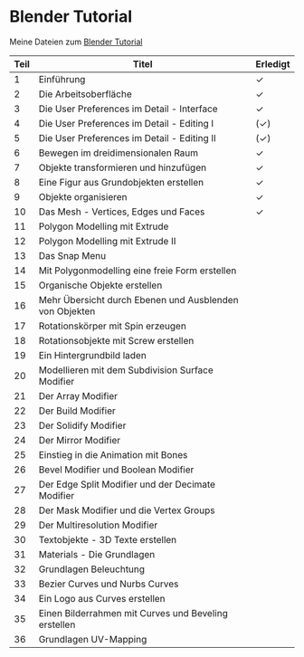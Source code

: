 
# Blender Tutorial 

Meine Dateien zum [Blender Tutorial](http://blender-tutorial.de/)

| Teil | Titel                                                   | Erledigt |
|------|---------------------------------------------------------|----------|
|   1  | Einführung                                              |     ✓    |
|   2  | Die Arbeitsoberfläche                                   |     ✓    |
|   3  | Die User Preferences im Detail - Interface              |     ✓    |
|   4  | Die User Preferences im Detail - Editing I              |    (✓)   |
|   5  | Die User Preferences im Detail - Editing II             |    (✓)   |
|   6  | Bewegen im dreidimensionalen Raum                       |     ✓    |
|   7  | Objekte transformieren und hinzufügen                   |     ✓    |
|   8  | Eine Figur aus Grundobjekten erstellen                  |     ✓    |
|   9  | Objekte organisieren                                    |     ✓    |
|  10  | Das Mesh - Vertices, Edges und Faces                    |     ✓    |
|  11  | Polygon Modelling mit Extrude                           |          |
|  12  | Polygon Modelling mit Extrude II                        |          |
|  13  | Das Snap Menu                                           |          |
|  14  | Mit Polygonmodelling eine freie Form erstellen          |          |
|  15  | Organische Objekte erstellen                            |          |
|  16  | Mehr Übersicht durch Ebenen und Ausblenden von Objekten |          |
|  17  | Rotationskörper mit Spin erzeugen                       |          |
|  18  | Rotationsobjekte mit Screw erstellen                    |          |
|  19  | Ein Hintergrundbild laden                               |          |
|  20  | Modellieren mit dem Subdivision Surface Modifier        |          |
|  21  | Der Array Modifier                                      |          |
|  22  | Der Build Modifier                                      |          |
|  23  | Der Solidify Modifier                                   |          |
|  24  | Der Mirror Modifier                                     |          |
|  25  | Einstieg in die Animation mit Bones                     |          |
|  26  | Bevel Modifier und Boolean Modifier                     |          |
|  27  | Der Edge Split Modifier und der Decimate Modifier       |          |
|  28  | Der Mask Modifier und die Vertex Groups                 |          |
|  29  | Der Multiresolution Modifier                            |          |
|  30  | Textobjekte - 3D Texte erstellen                        |          |
|  31  | Materials - Die Grundlagen                              |          |
|  32  | Grundlagen Beleuchtung                                  |          |
|  33  | Bezier Curves und Nurbs Curves                          |          |
|  34  | Ein Logo aus Curves erstellen                           |          |
|  35  | Einen Bilderrahmen mit Curves und Beveling erstellen    |          |
|  36  | Grundlagen UV-Mapping                                   |          |

